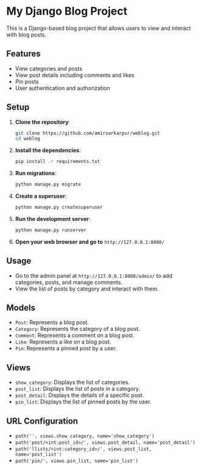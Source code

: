 # My Django Blog Project

This is a Django-based blog project that allows users to view and interact with blog posts.

## Features

- View categories and posts
- View post details including comments and likes
- Pin posts
- User authentication and authorization

## Setup

1. **Clone the repository**:
    ```bash
    git clone https://github.com/amirsarkarpur/weblog.git
    cd weblog
    ```

2. **Install the dependencies**:
    ```bash
    pip install -r requirements.txt
    ```

3. **Run migrations**:
    ```bash
    python manage.py migrate
    ```

4. **Create a superuser**:
    ```bash
    python manage.py createsuperuser
    ```

5. **Run the development server**:
    ```bash
    python manage.py runserver
    ```

6. **Open your web browser and go to** `http://127.0.0.1:8000/`

## Usage

- Go to the admin panel at `http://127.0.0.1:8000/admin/` to add categories, posts, and manage comments.
- View the list of posts by category and interact with them.

## Models

- `Post`: Represents a blog post.
- `Category`: Represents the category of a blog post.
- `Comment`: Represents a comment on a blog post.
- `Like`: Represents a like on a blog post.
- `Pin`: Represents a pinned post by a user.

## Views

- `show_category`: Displays the list of categories.
- `post_list`: Displays the list of posts in a category.
- `post_detail`: Displays the details of a specific post.
- `pin_list`: Displays the list of pinned posts by the user.

## URL Configuration

- `path('', views.show_category, name='show_category')`
- `path('post/<int:post_id>/', views.post_detail, name='post_detail')`
- `path('llists/<int:category_id>/', views.post_list, name='post_list')`
- `path('pin/', views.pin_list, name='pin_list')`

